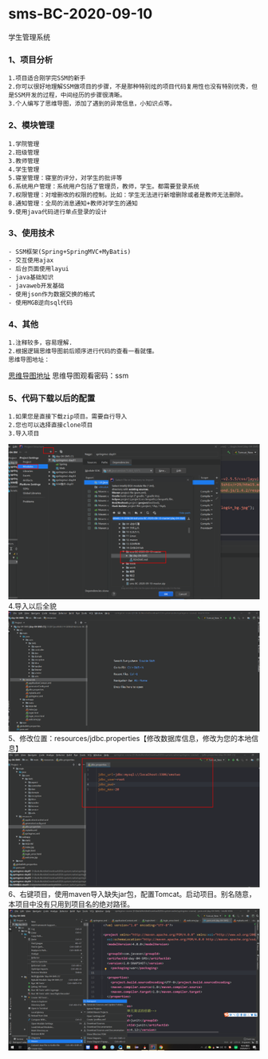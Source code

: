 # sms-BC-2020-09-10
学生管理系统

### 1、项目分析
    1.项目适合刚学完SSM的新手
    2.你可以很好地理解SSM做项目的步骤，不是那种特别炫的项目代码复用性也没有特别优秀，但是SSM开发的过程，中间经历的步骤很清晰。
    3.个人编写了思维导图，添加了遇到的异常信息，小知识点等。
    
### 2、模块管理
    1.学院管理
    2.班级管理
    3.教师管理
    4.学生管理
    5.寝室管理：寝室的评分，对学生的批评等
    6.系统用户管理：系统用户包括了管理员，教师，学生。都需要登录系统
    7.权限管理：对增删改的权限的控制。比如：学生无法进行新增删除或者是教师无法删除。
    8.通知管理：全局的消息通知+教师对学生的通知
    9.使用java代码进行单点登录的设计
    
### 3、使用技术
    - SSM框架(Spring+SpringMVC+MyBatis)
    - 交互使用ajax
    - 后台页面使用layui
    - java基础知识
    - javaweb开发基础
    - 使用json作为数据交换的格式
    - 使用MGB逆向sql代码

### 4、其他
    1.注释较多，容易理解.
    2.根据逻辑思维导图前后顺序进行代码的查看一看就懂。
    思维导图地址：
[思维导图地址](https://www.processon.com/view/link/5f5c8fc9f346fb7afd558aa9)
    思维导图观看密码：ssm
      
### 5、代码下载以后的配置
    1.如果您是直接下载zip项目。需要自行导入
    2.您也可以选择直接clone项目
    3.导入项目
    
![导入项目](https://github.com/ht15637668398/temp-TEST-2020-09-12/blob/master/image/3EZR5R8_SFL%25%5D~%7B%7BXE%25Z~93.png)
    4.导入以后全貌
![项目结构](https://github.com/ht15637668398/temp-TEST-2020-09-12/blob/master/image/image.png)
    5、修改位置：resources/jdbc.properties【修改数据库信息，修改为您的本地信息】
![修改数据库信息](https://github.com/ht15637668398/temp-TEST-2020-09-12/blob/master/image/084%60CLFI%5D%5B0PW3WU1M%5BW205.png)
    6、右键项目，使用maven导入缺失jar包，配置Tomcat。启动项目。别名随意，本项目中没有只用到项目名的绝对路径。
![重新导入项目，引入缺失jar包](https://github.com/ht15637668398/temp-TEST-2020-09-12/blob/master/image/%7D6T41QQ6%5D4850W_0%24%7DXO%60%24E.png)
    



